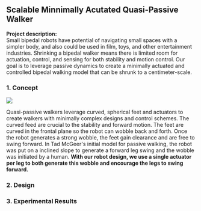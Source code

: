 ## Scalable Minnimally Acutated Quasi-Passive Walker 

**Project description:** <br/>
Small bipedal robots have potential of navigating small spaces with a simpler body, and also could be used in film, toys, and other entertainment industries. Shrinking a bipedal walker means there is limited room for actuation, control, and sensing for both stability and motion control. Our goal is to leverage passive dynamics to create a minimally actuated and controlled bipedal walking model that can be shrunk to a centimeter-scale.

### 1. Concept

![](https://github.com/sharfin99/portfolio/blob/master/images/Bipedal_Walking_with_a_Compass_Gait_Robot.gif)

Quasi-passive walkers leverage curved, spherical feet and actuators to create walkers with minimally complex designs and control schemes. The curved feed are crucial to the stability and forward motion. The feet are curved in the frontal plane so the robot can wobble back and forth. Once the robot generates a strong wobble, the feet gain clearance and are free to swing forward. In Tad McGeer's initial model for passive walking, the robot was put on a inclined slope to generate a forward leg swing and the wobble was initiated by a human. **With our robot design, we use a single actuator per leg to both generate this wobble and encourage the legs to swing forward.**

### 2. Design

### 3. Experimental Results


